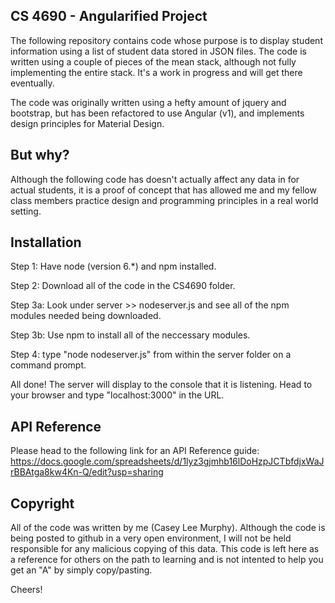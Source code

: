## CS 4690 - Angularified Project

The following repository contains code whose purpose is to display student information using a list of student data stored in JSON files. The code is written using a couple of pieces of the mean stack, although not fully implementing the entire stack. It's a work in progress and will get there eventually.

The code was originally written using a hefty amount of jquery and bootstrap, but has been refactored to use Angular (v1), and implements design principles for Material Design.

## But why?

Although the following code has doesn't actually affect any data in for actual students, it is a proof of concept that has allowed me and my fellow class members practice design and programming principles in a real world setting.

## Installation

Step 1: Have node (version 6.*) and npm installed.

Step 2: Download all of the code in the CS4690 folder.

Step 3a: Look under server >> nodeserver.js and see all of the npm modules needed being downloaded.

Step 3b: Use npm to install all of the neccessary modules.

Step 4: type "node nodeserver.js" from within the server folder on a command prompt.

All done! The server will display to the console that it is listening. Head to your browser and type "localhost:3000" in the URL.

## API Reference

Please head to the following link for an API Reference guide:
https://docs.google.com/spreadsheets/d/1lyz3gjmhb16lDoHzpJCTbfdjxWaJrBBAtga8kw4Kn-Q/edit?usp=sharing

## Copyright

All of the code was written by me (Casey Lee Murphy). Although the code is being posted to github in a very open environment, I will not be held responsible for any malicious copying of this data.
This code is left here as a reference for others on the path to learning and is not intented to help you get an "A" by simply copy/pasting.

Cheers!